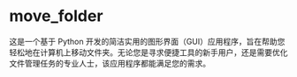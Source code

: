# move_folder
这是一个基于 Python 开发的简洁实用的图形界面（GUI）应用程序，旨在帮助您轻松地在计算机上移动文件夹。无论您是寻求便捷工具的新手用户，还是需要优化文件管理任务的专业人士，该应用程序都能满足您的需求。
